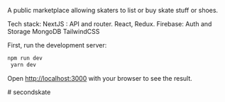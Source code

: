 A public marketplace allowing skaters to list or buy skate stuff or shoes.

Tech stack:
NextJS : API and router.
React, Redux.
Firebase: Auth and Storage
MongoDB
TailwindCSS

First, run the development server:

```bash
npm run dev
 yarn dev
```

Open [http://localhost:3000](http://localhost:3000) with your browser to see the result.

 
#   s e c o n d s k a t e  
 